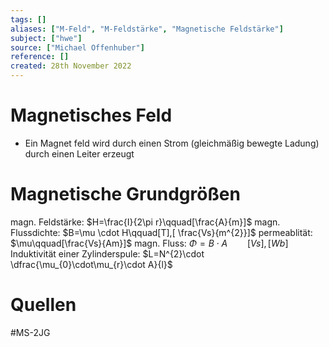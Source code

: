 ```yaml
---
tags: []
aliases: ["M-Feld", "M-Feldstärke", "Magnetische Feldstärke"]
subject: ["hwe"]
source: ["Michael Offenhuber"]
reference: []
created: 28th November 2022
---
```


# Magnetisches Feld
- Ein Magnet feld wird durch einen Strom (gleichmäßig bewegte Ladung) durch einen Leiter erzeugt
# Magnetische Grundgrößen

magn. Feldstärke: $H=\frac{I}{2\pi r}\qquad[\frac{A}{m}]$
magn. Flussdichte: $B=\mu \cdot H\qquad[T],[ \frac{Vs}{m^{2}}]$
permeablität: $\mu\qquad[\frac{Vs}{Am}]$
magn. Fluss: $\Phi=B\cdot A\qquad[Vs],[Wb]$
Induktivität einer Zylinderspule: $L=N^{2}\cdot \dfrac{\mu_{0}\cdot\mu_{r}\cdot A}{l}$


# Quellen
#MS-2JG 